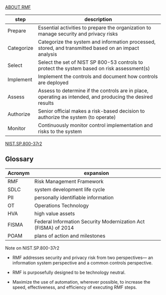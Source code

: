 [ABOUT RMF](https://csrc.nist.gov/projects/risk-management/about-rmf)

| step | description |
|-|-|
| Prepare | Essential activities to prepare the organization to manage security and privacy risks |
| Categorize | Categorize the system and information processed, stored, and transmitted based on an impact analysis |
| Select | Select the set of NIST SP 800-53 controls to protect the system based on risk assessment(s) |
| Implement |Implement the controls and document how controls are deployed |
| Assess | Assess to determine if the controls are in place, operating as intended, and producing the desired results |
| Authorize | Senior official makes a risk-based decision to authorize the system (to operate) |
| Monitor | Continuously monitor control implementation and risks to the system |

[NIST.SP.800-37r2](https://nvlpubs.nist.gov/nistpubs/SpecialPublications/NIST.SP.800-37r2.pdf)

## Glossary
| Acronym | expansion |
| -| -|
| RMF | Risk Management Framework |
| SDLC | system development life cycle |
| PII | personally identifiable information |
| OT | Operations Technology |
| HVA | high value assets |
| FISMA | Federal Information Security Modernization Act (FISMA) of 2014 |
| POAM | plans of action and milestones |


Note on NIST.SP.800-37r2

- RMF addresses security and privacy risk from two perspectives—
an information system perspective and a common controls perspective.

- RMF is purposefully designed to be technology neutral.

- Maximize the use of automation, wherever possible, to increase the speed,
effectiveness, and efficiency of executing RMF steps.





